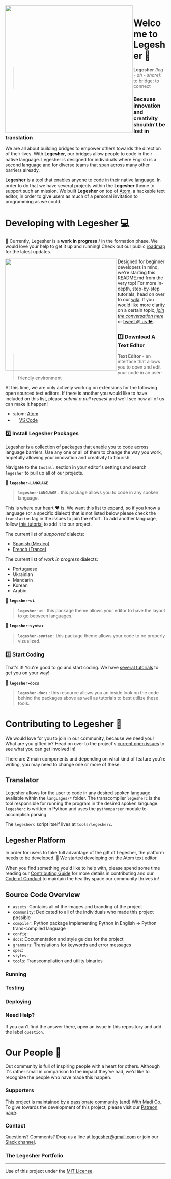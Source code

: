 <img src="https://github.com/madiedgar/legesher/blob/master/styles/images/testOstrich.png" align="left" height="400px"/>

# Welcome to Legesher 👋

>**Legesher** _(leg - ah - share)_: to bridge; to connect

### Because innovation and creativity shouldn't be lost in translation
We are all about building bridges to empower others towards the direction of their lives. With **Legesher**, our bridges allow people to code in their native language. Legesher is designed for individuals where English is a second language and for diverse teams that span across many other barriers already.

**Legesher** is a tool that enables anyone to code in their native language. In order to do that we have several projects within the **Legesher** theme to support such an mission. We built **Legesher** on top of [Atom](atom.io), a hackable text editor, in order to give users as much of a personal invitation to programming as we could.

# Developing with Legesher 💻
👷 Currently, Legesher is a **work in progress** / in the formation phase. We would love your help to get it up and running! Check out our public [roadmap](https://github.com/madiedgar/legesher/issues) for the latest updates.

<img src="https://github.com/madiedgar/legesher/blob/master/styles/images/EggPeggy@4xCutWithShadow.png" align="left" height="350px"/>

Designed for beginner developers in mind, we're starting this README.md from the very top! For more in-depth, step-by-step tutorials, head on over to our [wiki](https://github.com/madiedgar/legesher/wiki). If you would like more clarity on a certain topic, _[join the conversation here](https://github.com/madiedgar/legesher/issues/5)_ or [tweet @ us 🐦](https://twitter.com/legesherio).

### 1️⃣ Download A Text Editor
> **Text Editor** - an interface that allows you to open and edit your code in an user-friendly environment

At this time, we are only actively working on extensions for the following open sourced text editors. If there is another you would like to have included on this list, please _submit a pull request_ and we'll see how all of us can make it happen!
-   :atom: [Atom](https://atom.io)
-  <img src="https://upload.wikimedia.org/wikipedia/commons/thumb/2/2d/Visual_Studio_Code_1.18_icon.svg/1200px-Visual_Studio_Code_1.18_icon.svg.png" height="16px"/> [VS Code](https://code.visualstudio.com/)

### 2️⃣ Install Legesher Packages
Legesher is a collection of packages that enable you to code across language barriers. Use any one or all of them to change the way you work, hopefully allowing your innovation and creativity to flourish.

Navigate to the `Install` section in your editor's settings and search `legesher` to pull up all of our projects. <!-- TODO: Insert Install Screenshot -->

:baggage_claim: **`legesher-LANGUAGE`**
> **`legesher-LANGUAGE`** : this package allows you to code in any spoken language.

This is where our heart ❤️ is. We want this list to expand, so if you know a language (or a specific dialect) that is not listed below please check the `translation` tag in the issues to join the effort. To add another language, follow [this tutorial](https://github.com/madiedgar/legesher/wiki/Add-New-Language) to add it to our project.

The current list of _supported_ dialects:
-   [Spanish (Mexico)](https://github.com/madiedgar/Legesher/tree/master/languages/spanish-mexico)
-   [French (France)](https://github.com/madiedgar/Legesher/tree/master/languages/french-france)

The current list of _work in progress_ dialects:
-   Portuguese
-   Ukrainian
-   Mandarin
-   Korean
-   Arabic

🛄 **`legesher-ui`**
> **`legesher-ui`** : this package theme allows your editor to have the layout to go between languages.

🛄 **`legesher-syntax`**
> **`legesher-syntax`** : this package theme allows your code to be properly vizualized.

### 3️⃣ Start Coding
That's it! You're good to go and start coding. We have [several tutorials](https://github.com/WithMadi/BetaTeam) to get you on your way!

🛄 **`legesher-docs`** 
> **`legesher-docs`** : this resource allows you an inside look on the code behind the packages above as well as tutorials to best utilize these tools.

# Contributing to Legesher 🎁
We would love for you to join in our community, because we need you! What are you gifted in? Head on over to the project's [current open issues](https://github.com/madiedgar/Legesher/issues) to see what you can get involved in!  

There are 2 main components and depending on what kind of feature you're writing, you may need to change one or more of these.

## Translator
Legesher allows for the user to code in any desired spoken language available within the `languages/*` folder. The transcompiler `legesherc` is the tool responsible for running the program in the desired spoken language. `legesherc` is written in Python and uses the `pythonparser` module to accomplish parsing.

The `legesherc` script itself lives at `tools/legesherc`.

## Legesher Platform
In order for users to take full advantage of the gift of Legesher, the platform needs to be developed. 🎉 We started developing on the Atom text editor.

When you find something you'd like to help with, please spend some time reading our [Contributing Guide](https://github.com/madiedgar/Legesher/blob/master/CONTRIBUTING.md) for more details in contributing and our [Code of Conduct](https://github.com/madiedgar/Legesher/blob/master/CODE_OF_CONDUCT.md) to maintain the healthy space our community thrives in!

## Source Code Overview
-   `assets`: Contains all of the images and branding of the project
-   `community`: Dedicated to all of the individuals who made this project possible
-   `compiler`: Python package implementing Python in English -> Python trans-compiled language
-   `config`:
-   `docs`: Documentation and style guides for the project
-   `grammars`: Translations for keywords and error messages
-   `spec`:
-   `styles`:
-   `tools`: Transcompilation and utility binaries

### Running  
### Testing  
### Deploying  

### Need Help?
If you can't find the answer there, open an issue in this repository and add the label `question`.

# Our People :handshake:
Out community is full of inspiring people with a heart for others. Although it's rather small in comparison to the impact they've had, we'd like to recognize the people who have made this happen.

### Supporters
This project is maintained by a [passionate community](https://github.com/madiedgar/Legesher/blob/master/community) (and) [With Madi Co.](https://withmadi.co). To give towards the development of this project, please visit our [Patreon page](https://www.patreon.com/madiedgar).

### Contact
Questions? Comments? Drop us a line at [legesher@gmail.com](mailto:legesher@gmail.com) or join our [Slack channel](https://join.slack.com/t/codewithmadi/shared_invite/enQtNDM1NDU4NTY4MjA5LTc0ODAyNjM5OTI4ZjJlZjYxNTdhNWQ5OGE4MjNjNzRiMjBmZjczNTkxYTU1ZWFhZDg1NGY2OWRlMzhlOWMyODQ).

### The Legesher Portfolio



-----------------------------------

Use of this project under the [MIT License](https://github.com/madiedgar/Legesher/blob/master/LICENSE).
